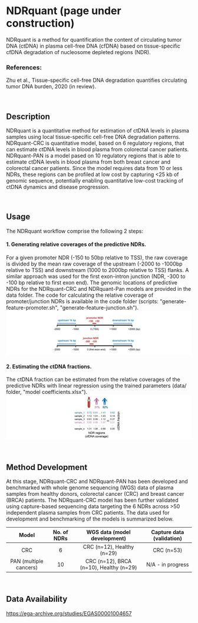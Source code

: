 # NDRquant (page under construction)
NDRquant is a method for quantification the content of circulating tumor DNA (ctDNA) in plasma cell-free DNA (cfDNA) based on tissue-specific cfDNA degradation of nucleosome depleted regions (NDR).
### References:
Zhu et al., Tissue-specific cell-free DNA degradation quantifies circulating tumor DNA burden, 2020 (in review).
<p>&nbsp;</p>

## Description
NDRquant is a quantitative method for estimation of ctDNA levels in plasma samples using local tissue-specific cell-free DNA degradation patterns. NDRquant-CRC is quantitative model, based on 6 regulatory regions, that can estimate ctDNA levels in blood plasma from colorectal cancer patients. NDRquant-PAN is a model pased on  10 regulatory regions that is able to estimate ctDNA levels in blood plasma from both breast cancer and colorectal cancer patients. Since the model requires data from 10 or less NDRs, these regions can be profiled at low cost by capturing <25 kb of genomic sequence, potentially enabling quantitative low-cost tracking of ctDNA dynamics and disease progression.
<p>&nbsp;</p>

## Usage
The NDRquant workflow comprise the following 2 steps:

#### 1. Generating relative coverages of the predictive NDRs.
For a given promoter NDR (-150 to 50bp relative to TSS), the raw coverage is divided by the mean raw coverage of the upstream (-2000 to -1000bp relative to TSS) and downstream (1000 to 2000bp relative to TSS) flanks. A similar approach was used for the first exon-intron junction (NDR, -300 to -100 bp relative to first exon end). The genomic locations of predictive NDRs for the NDRquant-CRC and NDRquant-Pan models are provided in the data folder. The code for calculating the relative coverage of promoter/junction NDRs is available in the code folder (scripts: "generate-feature-promoter.sh", "generate-feature-junction.sh").
![Alt text](https://github.com/skandlab/NDRquant/blob/main/relative%20coverage.jpg)

#### 2. Estimating the ctDNA fractions. 
The ctDNA fraction can be estimated from the relative coverages of the predictive NDRs with linear regression using the trained parameters (data/ folder, "model coefficients.xlsx").
![Alt text](https://github.com/skandlab/NDRquant/blob/main/model%20prediction.jpg)

<p>&nbsp;</p>

## Method Development
At this stage, NDRquant-CRC and NDRquant-PAN has been developed and benchmarked with whole genome sequencing (WGS) data of plasma samples from healthy donors, colorectal cancer (CRC) and breast cancer (BRCA) patients. The NDRquant-CRC model has been further validated using capture-based sequencing data targeting the 6 NDRs across >50 independent plasma samples from CRC patients. The data used for development and benchmarking of the models is summarized below.

| Model  | No. of NDRs  | WGS data (model development) | Capture data (validation) |
|:-------------:|:-------------:|:-----:|:-----:|
| CRC      | 6  | CRC (n=12), Healthy (n=29)  | CRC (n=53) |
| PAN (multiple cancers) | 10 | CRC (n=12), BRCA (n=10), Healthy (n=29) | N/A - in progress |
<p>&nbsp;</p>

## Data Availability
https://ega-archive.org/studies/EGAS00001004657

